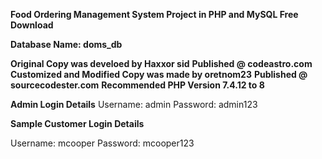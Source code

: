 **Food Ordering Management System Project in PHP and MySQL Free Download** 


**Database Name: doms_db**

**Original Copy was develoed by Haxxor sid**
**Published @ codeastro.com**
**Customized and Modified Copy was made by oretnom23**
**Published @ sourcecodester.com**
**Recommended PHP Version 7.4.12 to 8**

**Admin Login Details**
Username: admin
Password: admin123

**Sample Customer Login Details**

Username: mcooper
Password: mcooper123